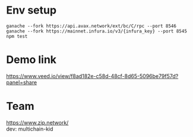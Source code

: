 # Env setup
`ganache --fork https://api.avax.network/ext/bc/C/rpc --port 8546`\
`ganache --fork https://mainnet.infura.io/v3/{infura_key} --port 8545`\
`npm test`
# Demo link
https://www.veed.io/view/f8ad182e-c58d-48cf-8d65-5096be79f57d?panel=share
# Team
https://www.zip.network/<br/>
dev: multichain-kid
